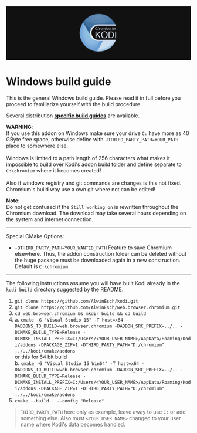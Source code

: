 ![Logo](resources/banner_slim.png)

# Windows build guide

This is the general Windows build guide. Please read it in full before you proceed to familiarize yourself with the build procedure.

Several distribution **[specific build guides](../README.md)** are available.

**WARNING**:<br>
If you use this addon on Windows make sure your drive `C:` have more as
40 GByte free space, otherwise define with `-DTHIRD_PARTY_PATH=YOUR_PATH`
place to somewhere else.
<br><br>
Windows is limited to a path length of 256 characters what makes it 
impossible to build over Kodi's addon build folder and define separate to
`C:\chromium` where it becomes created!
<br><br>
Also if windows registry and git commands are changes is this not fixed.
Chromium's build way use a own git where not can be edited!

**Note**:<br>Do not get confused if the `Still working on` is rewritten throughout
the Chromium download. The download may take several hours depending on the system
and internet connection.

--------------------------------------------------
Special CMake Options:
 - `-DTHIRD_PARTY_PATH=YOUR_WANTED_PATH`
   Feature to save Chromium elsewhere. Thus, the addon construction folder can be 
   deleted without the huge package must be downloaded again in a new construction.
   Default is `C:\chromium`.

--------------------------------------------------

The following instructions assume you will have built Kodi already in the `kodi-build` directory 
suggested by the README.

1. `git clone https://github.com/AlwinEsch/kodi.git`
2. `git clone https://github.com/AlwinEsch/web.browser.chromium.git`
3. `cd web.browser.chromium && mkdir build && cd build`
4. a. `cmake -G "Visual Studio 15" -T host=x64 -DADDONS_TO_BUILD=web.browser.chromium -DADDON_SRC_PREFIX=../.. -DCMAKE_BUILD_TYPE=Release -DCMAKE_INSTALL_PREFIX=C:/Users/<YOUR_USER_NAME>/AppData/Roaming/Kodi/addons -DPACKAGE_ZIP=1 -DTHIRD_PARTY_PATH="D:/chromium" ../../kodi/cmake/addons`
<br>or this for 64 bit build<br>
   b. `cmake -G "Visual Studio 15 Win64" -T host=x64 -DADDONS_TO_BUILD=web.browser.chromium -DADDON_SRC_PREFIX=../.. -DCMAKE_BUILD_TYPE=Release -DCMAKE_INSTALL_PREFIX=C:/Users/<YOUR_USER_NAME>/AppData/Roaming/Kodi/addons -DPACKAGE_ZIP=1 -DTHIRD_PARTY_PATH="D:/chromium" ../../kodi/cmake/addons`
5. `cmake --build . --config "Release"`

> `THIRD_PARTY_PATH` here only as example, leave away to use `C:` or add something else. Also must `<YOUR_USER_NAME>` changed to your user name where Kodi's data becomes handled.
